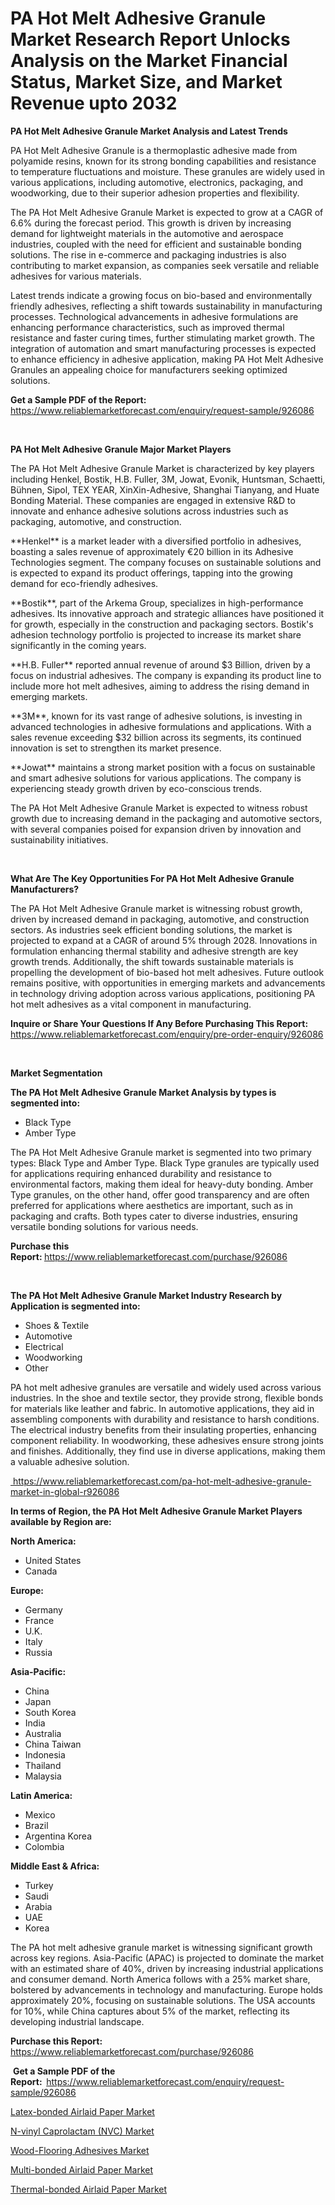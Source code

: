 <p><h1>PA Hot Melt Adhesive Granule Market Research Report Unlocks Analysis on the Market Financial Status, Market Size, and Market Revenue upto 2032</h1></p><p><strong>PA Hot Melt Adhesive Granule Market Analysis and Latest Trends</strong></p>
<p><p>PA Hot Melt Adhesive Granule is a thermoplastic adhesive made from polyamide resins, known for its strong bonding capabilities and resistance to temperature fluctuations and moisture. These granules are widely used in various applications, including automotive, electronics, packaging, and woodworking, due to their superior adhesion properties and flexibility.</p><p>The PA Hot Melt Adhesive Granule Market is expected to grow at a CAGR of 6.6% during the forecast period. This growth is driven by increasing demand for lightweight materials in the automotive and aerospace industries, coupled with the need for efficient and sustainable bonding solutions. The rise in e-commerce and packaging industries is also contributing to market expansion, as companies seek versatile and reliable adhesives for various materials.</p><p>Latest trends indicate a growing focus on bio-based and environmentally friendly adhesives, reflecting a shift towards sustainability in manufacturing processes. Technological advancements in adhesive formulations are enhancing performance characteristics, such as improved thermal resistance and faster curing times, further stimulating market growth. The integration of automation and smart manufacturing processes is expected to enhance efficiency in adhesive application, making PA Hot Melt Adhesive Granules an appealing choice for manufacturers seeking optimized solutions.</p></p>
<p><strong>Get a Sample PDF of the Report:&nbsp;</strong> <a href="https://www.reliablemarketforecast.com/enquiry/request-sample/926086?utm_campaign=1899&utm_medium=2&utm_source=Github&utm_content=ia&utm_term=24032025&utm_id=pa-hot-melt-adhesive-granule">https://www.reliablemarketforecast.com/enquiry/request-sample/926086</a></p>
<p>&nbsp;</p>
<p><strong>PA Hot Melt Adhesive Granule Major Market Players</strong></p>
<p><p>The PA Hot Melt Adhesive Granule Market is characterized by key players including Henkel, Bostik, H.B. Fuller, 3M, Jowat, Evonik, Huntsman, Schaetti, Bühnen, Sipol, TEX YEAR, XinXin-Adhesive, Shanghai Tianyang, and Huate Bonding Material. These companies are engaged in extensive R&D to innovate and enhance adhesive solutions across industries such as packaging, automotive, and construction.</p><p>**Henkel** is a market leader with a diversified portfolio in adhesives, boasting a sales revenue of approximately €20 billion in its Adhesive Technologies segment. The company focuses on sustainable solutions and is expected to expand its product offerings, tapping into the growing demand for eco-friendly adhesives.</p><p>**Bostik**, part of the Arkema Group, specializes in high-performance adhesives. Its innovative approach and strategic alliances have positioned it for growth, especially in the construction and packaging sectors. Bostik's adhesion technology portfolio is projected to increase its market share significantly in the coming years.</p><p>**H.B. Fuller** reported annual revenue of around $3 Billion, driven by a focus on industrial adhesives. The company is expanding its product line to include more hot melt adhesives, aiming to address the rising demand in emerging markets.</p><p>**3M**, known for its vast range of adhesive solutions, is investing in advanced technologies in adhesive formulations and applications. With a sales revenue exceeding $32 billion across its segments, its continued innovation is set to strengthen its market presence.</p><p>**Jowat** maintains a strong market position with a focus on sustainable and smart adhesive solutions for various applications. The company is experiencing steady growth driven by eco-conscious trends.</p><p>The PA Hot Melt Adhesive Granule Market is expected to witness robust growth due to increasing demand in the packaging and automotive sectors, with several companies poised for expansion driven by innovation and sustainability initiatives.</p></p>
<p>&nbsp;</p>
<p><strong>What Are The Key Opportunities For PA Hot Melt Adhesive Granule Manufacturers?</strong></p>
<p><p>The PA Hot Melt Adhesive Granule market is witnessing robust growth, driven by increased demand in packaging, automotive, and construction sectors. As industries seek efficient bonding solutions, the market is projected to expand at a CAGR of around 5% through 2028. Innovations in formulation enhancing thermal stability and adhesive strength are key growth trends. Additionally, the shift towards sustainable materials is propelling the development of bio-based hot melt adhesives. Future outlook remains positive, with opportunities in emerging markets and advancements in technology driving adoption across various applications, positioning PA hot melt adhesives as a vital component in manufacturing.</p></p>
<p><strong>Inquire or Share Your Questions If Any Before Purchasing This Report:</strong> <a href="https://www.reliablemarketforecast.com/enquiry/pre-order-enquiry/926086?utm_campaign=1899&utm_medium=2&utm_source=Github&utm_content=ia&utm_term=24032025&utm_id=pa-hot-melt-adhesive-granule">https://www.reliablemarketforecast.com/enquiry/pre-order-enquiry/926086</a></p>
<p>&nbsp;</p>
<p><strong>Market Segmentation</strong></p>
<p><strong>The PA Hot Melt Adhesive Granule Market Analysis by types is segmented into:</strong></p>
<p><ul><li>Black Type</li><li>Amber Type</li></ul></p>
<p><p>The PA Hot Melt Adhesive Granule market is segmented into two primary types: Black Type and Amber Type. Black Type granules are typically used for applications requiring enhanced durability and resistance to environmental factors, making them ideal for heavy-duty bonding. Amber Type granules, on the other hand, offer good transparency and are often preferred for applications where aesthetics are important, such as in packaging and crafts. Both types cater to diverse industries, ensuring versatile bonding solutions for various needs.</p></p>
<p><strong>Purchase this Report:&nbsp;</strong><a href="https://www.reliablemarketforecast.com/purchase/926086?utm_campaign=1899&utm_medium=2&utm_source=Github&utm_content=ia&utm_term=24032025&utm_id=pa-hot-melt-adhesive-granule">https://www.reliablemarketforecast.com/purchase/926086</a></p>
<p>&nbsp;</p>
<p><strong>The PA Hot Melt Adhesive Granule Market Industry Research by Application is segmented into:</strong></p>
<p><ul><li>Shoes & Textile</li><li>Automotive</li><li>Electrical</li><li>Woodworking</li><li>Other</li></ul></p>
<p><p>PA hot melt adhesive granules are versatile and widely used across various industries. In the shoe and textile sector, they provide strong, flexible bonds for materials like leather and fabric. In automotive applications, they aid in assembling components with durability and resistance to harsh conditions. The electrical industry benefits from their insulating properties, enhancing component reliability. In woodworking, these adhesives ensure strong joints and finishes. Additionally, they find use in diverse applications, making them a valuable adhesive solution.</p></p>
<p><a href="https://www.reliablemarketforecast.com/pa-hot-melt-adhesive-granule-market-in-global-r926086?utm_campaign=1899&utm_medium=2&utm_source=Github&utm_content=ia&utm_term=24032025&utm_id=pa-hot-melt-adhesive-granule">&nbsp;https://www.reliablemarketforecast.com/pa-hot-melt-adhesive-granule-market-in-global-r926086</a></p>
<p><strong>In terms of Region, the PA Hot Melt Adhesive Granule Market Players available by Region are:</strong></p>
<p>
    <p> <strong> North America: </strong>
        <ul>
            <li>United States</li>
            <li>Canada</li>
        </ul>
        </p> 
    <p> <strong> Europe: </strong>
        <ul>
            <li>Germany</li>
            <li>France</li>
            <li>U.K.</li>
            <li>Italy</li>
            <li>Russia</li>
        </ul>
        </p> 
    <p> <strong> Asia-Pacific: </strong>
        <ul>
            <li>China</li>
            <li>Japan</li>
            <li>South Korea</li>
            <li>India</li>
            <li>Australia</li>
            <li>China Taiwan</li>
            <li>Indonesia</li>
            <li>Thailand</li>
            <li>Malaysia</li>
        </ul>
        </p> 
    <p> <strong> Latin America: </strong>
        <ul>
            <li>Mexico</li>
            <li>Brazil</li>
            <li>Argentina Korea</li>
            <li>Colombia</li>
        </ul>
        </p> 
    <p> <strong> Middle East & Africa: </strong>
        <ul>
            <li>Turkey</li>
            <li>Saudi</li>
            <li>Arabia</li>
            <li>UAE</li>
            <li>Korea</li>
        </ul>
    </p>
    </p>
<p><p>The PA hot melt adhesive granule market is witnessing significant growth across key regions. Asia-Pacific (APAC) is projected to dominate the market with an estimated share of 40%, driven by increasing industrial applications and consumer demand. North America follows with a 25% market share, bolstered by advancements in technology and manufacturing. Europe holds approximately 20%, focusing on sustainable solutions. The USA accounts for 10%, while China captures about 5% of the market, reflecting its developing industrial landscape.</p></p>
<p><strong>Purchase this Report: </strong><a href="https://www.reliablemarketforecast.com/purchase/926086?utm_campaign=1899&utm_medium=2&utm_source=Github&utm_content=ia&utm_term=24032025&utm_id=pa-hot-melt-adhesive-granule">https://www.reliablemarketforecast.com/purchase/926086</a></p>
<p>&nbsp;<strong>Get a Sample PDF of the Report:&nbsp;&nbsp;</strong><a href="https://www.reliablemarketforecast.com/enquiry/request-sample/926086?utm_campaign=1899&utm_medium=2&utm_source=Github&utm_content=ia&utm_term=24032025&utm_id=pa-hot-melt-adhesive-granule">https://www.reliablemarketforecast.com/enquiry/request-sample/926086</a></p>
<p><strong></strong></p>
<p><p><a href="https://github.com/sahoolipko6f/Market-Research-Report-List-1/blob/main/latex-bonded-airlaid-paper-market.md?utm_campaign=1899&utm_medium=2&utm_source=Github&utm_content=ia&utm_term=24032025&utm_id=pa-hot-melt-adhesive-granule">Latex-bonded Airlaid Paper Market</a></p><p><a href="https://github.com/wraggfomath/Market-Research-Report-List-1/blob/main/n-vinyl-caprolactam-nvc-market.md?utm_campaign=1899&utm_medium=2&utm_source=Github&utm_content=ia&utm_term=24032025&utm_id=pa-hot-melt-adhesive-granule">N-vinyl Caprolactam (NVC) Market</a></p><p><a href="https://github.com/alawnhvicay/Market-Research-Report-List-1/blob/main/wood-flooring-adhesives-market.md?utm_campaign=1899&utm_medium=2&utm_source=Github&utm_content=ia&utm_term=24032025&utm_id=pa-hot-melt-adhesive-granule">Wood-Flooring Adhesives Market</a></p><p><a href="https://github.com/ranewknaller/Market-Research-Report-List-1/blob/main/multi-bonded-airlaid-paper-market.md?utm_campaign=1899&utm_medium=2&utm_source=Github&utm_content=ia&utm_term=24032025&utm_id=pa-hot-melt-adhesive-granule">Multi-bonded Airlaid Paper Market</a></p><p><a href="https://github.com/rogetspate12/Market-Research-Report-List-1/blob/main/thermal-bonded-airlaid-paper-market.md?utm_campaign=1899&utm_medium=2&utm_source=Github&utm_content=ia&utm_term=24032025&utm_id=pa-hot-melt-adhesive-granule">Thermal-bonded Airlaid Paper Market</a></p></p>